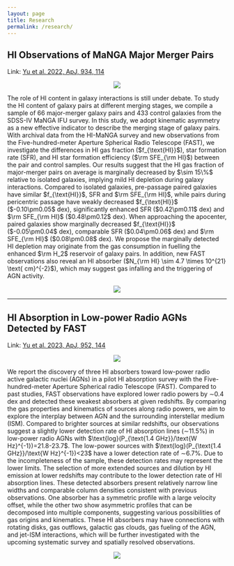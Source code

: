 ```yaml
---
layout: page
title: Research
permalink: /research/
---
```

## HI Observations of MaNGA Major Merger Pairs

Link: [Yu et al. 2022, ApJ, 934, 114](https://ui.adsabs.harvard.edu/abs/2022ApJ...934..114Y/abstract)

<figure>
<p align="center">
<img src="https://qz-yu.github.io/images/optical_image_hi_spec.png" >
</p>
</figure>
The role of HI content in galaxy interactions is still under debate. To study the HI content of galaxy pairs at different merging stages, we compile a sample of 66 major-merger galaxy pairs and 433 control galaxies from the SDSS-IV MaNGA IFU survey. In this study, we adopt kinematic asymmetry as a new effective indicator to describe the merging stage of galaxy pairs. With archival data from the HI-MaNGA survey and new observations from the Five-hundred-meter Aperture Spherical Radio Telescope (FAST), we investigate the differences in HI gas fraction ($f_{\text{HI}}$), star formation rate (SFR), and HI star formation efficiency ($\rm SFE_{\rm HI}$) between the pair and control samples. Our results suggest that the HI gas fraction of major-merger pairs on average is marginally decreased by $\sim 15\%$ relative to isolated galaxies, implying mild HI depletion during galaxy interactions. Compared to isolated galaxies, pre-passage paired galaxies have similar $f_{\text{HI}}$, SFR and $\rm SFE_{\rm HI}$, while pairs during pericentric passage have weakly decreased $f_{\text{HI}}$ ($-0.10\pm0.05$ dex), significantly enhanced SFR ($0.42\pm0.11$ dex) and $\rm SFE_{\rm HI}$ ($0.48\pm0.12$ dex). When approaching the apocenter, paired galaxies show marginally decreased $f_{\text{HI}}$ ($-0.05\pm0.04$ dex), comparable SFR ($0.04\pm0.06$ dex) and $\rm SFE_{\rm HI}$ ($0.08\pm0.08$ dex). We propose the marginally detected HI depletion may originate from the gas consumption in fuelling the enhanced $\rm H_2$ reservoir of galaxy pairs. In addition, new FAST observations also reveal an HI absorber ($N_{\rm HI} \sim 4.7 \times 10^{21} \text{ cm}^{-2}$), which may suggest gas infalling and the triggering of AGN activity.
<figure>
<p align="center">
<img src="https://qz-yu.github.io/images/major_pair_dlt_properties_vs_stages_comp_new.png" >
</p>
</figure>

---
## HI Absorption in Low-power Radio AGNs Detected by FAST

Link: [Yu et al. 2023, ApJ, 952, 144](https://ui.adsabs.harvard.edu/abs/2023ApJ...952..144Y/abstract)

<figure>
<p align="center">
<img src="https://qz-yu.github.io/images/power_z_dr.png" >
</p>
</figure>
We report the discovery of three HI absorbers toward low-power radio active galactic nuclei (AGNs) in a pilot HI absorption survey with the Five-hundred-meter Aperture Spherical radio Telescope (FAST). Compared to past studies, FAST observations have explored lower radio powers by ∼0.4 dex and detected these weakest absorbers at given redshifts. By comparing the gas properties and kinematics of sources along radio powers, we aim to explore the interplay between AGN and the surrounding interstellar medium (ISM). Compared to brighter sources at similar redshifts, our observations suggest a slightly lower detection rate of HI absorption lines (∼11.5%) in low-power radio AGNs with $\text{log}(P_{\text{1.4 GHz}}/\text{W Hz}^{-1})=21.8-23.7$. The low-power sources with $\text{log}(P_{\text{1.4 GHz}}/\text{W Hz}^{-1})<23$ have a lower detection rate of ∼6.7%. Due to the incompleteness of the sample, these detection rates may represent the lower limits. The selection of more extended sources and dilution by HI emission at lower redshifts may contribute to the lower detection rate of HI absorption lines. These detected absorbers present relatively narrow line widths and comparable column densities consistent with previous observations. One absorber has a symmetric profile with a large velocity offset, while the other two show asymmetric profiles that can be decomposed into multiple components, suggesting various possibilities of gas origins and kinematics. These HI absorbers may have connections with rotating disks, gas outflows, galactic gas clouds, gas fueling of the AGN, and jet-ISM interactions, which will be further investigated with the upcoming systematic survey and spatially resolved observations.
<figure>
<p align="center">
<img src="https://qz-yu.github.io/images/optical_img_spec_fit_hor.png" >
</p>
</figure>
